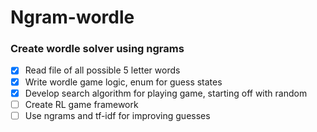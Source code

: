 # Ngram-wordle

### Create wordle solver using ngrams
- [x] Read file of all possible 5 letter words
- [x] Write wordle game logic, enum for guess states
- [x] Develop search algorithm for playing game, starting off with random
- [ ] Create RL game framework
- [ ] Use ngrams and tf-idf for improving guesses

